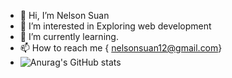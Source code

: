 - 👋 Hi, I’m Nelson Suan
- 👀 I’m interested in Exploring web development
- 🌱 I’m currently learning.
- 📫 How to reach me { nelsonsuan12@gmail.com}
- ![Anurag's GitHub stats](https://github-readme-stats.vercel.app/api?username=suannelson123&show_icons=true&theme=radical)
